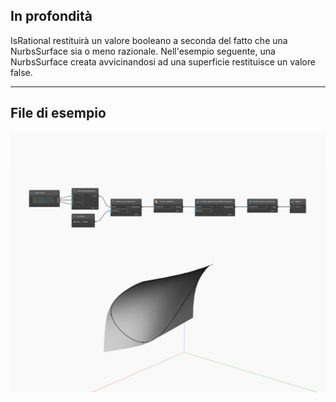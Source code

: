 ## In profondità
IsRational restituirà un valore booleano a seconda del fatto che una NurbsSurface sia o meno razionale. Nell'esempio seguente, una NurbsSurface creata avvicinandosi ad una superficie restituisce un valore false.
___
## File di esempio

![IsRational](./Autodesk.DesignScript.Geometry.NurbsSurface.IsRational_img.jpg)

